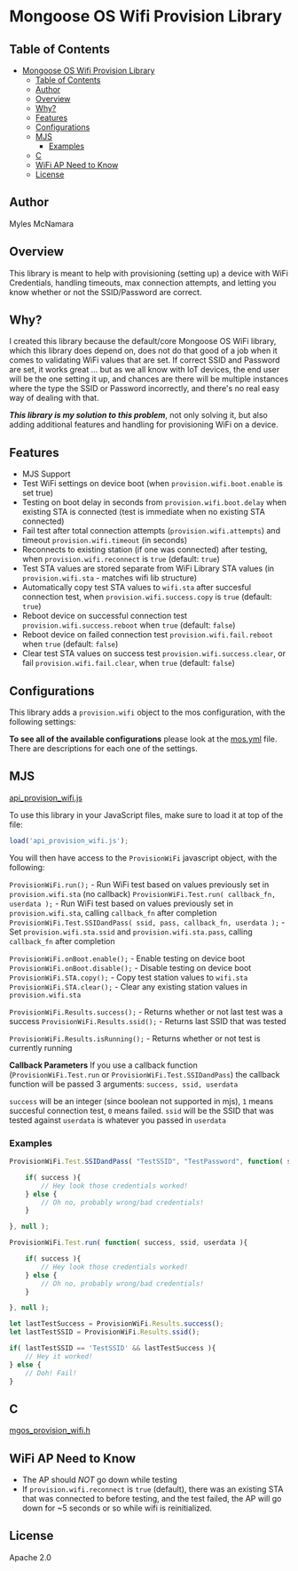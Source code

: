 # Mongoose OS Wifi Provision Library

## Table of Contents
- [Mongoose OS Wifi Provision Library](#mongoose-os-wifi-provision-library)
    - [Table of Contents](#table-of-contents)
    - [Author](#author)
    - [Overview](#overview)
    - [Why?](#why)
    - [Features](#features)
    - [Configurations](#configurations)
    - [MJS](#mjs)
        - [Examples](#examples)
    - [C](#c)
    - [WiFi AP Need to Know](#wifi-ap-need-to-know)
    - [License](#license)


## Author
Myles McNamara

## Overview

This library is meant to help with provisioning (setting up) a device with WiFi Credentials, handling timeouts, max connection attempts, and letting you know whether or not the SSID/Password are correct.

## Why?
I created this library because the default/core Mongoose OS WiFi library, which this library does depend on, does not do that good of a job when it comes to validating WiFi values that are set.  If correct SSID and Password are set, it works great ... but as we all know with IoT devices, the end user will be the one setting it up, and chances are there will be multiple instances where the type the SSID or Password incorrectly, and there's no real easy way of dealing with that.  

_**This library is my solution to this problem**_, not only solving it, but also adding additional features and handling for provisioning WiFi on a device.

## Features
- MJS Support
- Test WiFi settings on device boot (when `provision.wifi.boot.enable` is set true)
- Testing on boot delay in seconds from `provision.wifi.boot.delay` when existing STA is connected (test is immediate when no existing STA connected)
- Fail test after total connection attempts (`provision.wifi.attempts`) and timeout `provision.wifi.timeout` (in seconds)
- Reconnects to existing station (if one was connected) after testing, when `provision.wifi.reconnect` is `true` (default: `true`)
- Test STA values are stored separate from WiFi Library STA values (in `provision.wifi.sta` - matches wifi lib structure)
- Automatically copy test STA values to `wifi.sta` after succesful connection test, when `provision.wifi.success.copy` is `true` (default: `true`)
- Reboot device on successful connection test `provision.wifi.success.reboot` when `true` (default: `false`)
- Reboot device on failed connection test `provision.wifi.fail.reboot` when `true` (default: `false`)
- Clear test STA values on success test `provision.wifi.success.clear`, or fail `provision.wifi.fail.clear`, when `true` (default: `false`)

## Configurations
This library adds a `provision.wifi` object to the mos configuration, with the following settings:

**To see all of the available configurations** please look at the [mos.yml](https://github.com/tripflex/mos-lib-provision-wifi/blob/master/mos.yml#L12) file.  There are descriptions for each one of the settings.

## MJS
[api_provision_wifi.js](https://github.com/tripflex/mos-lib-provision-wifi/blob/master/mjs_fs/api_provision_wifi.js)

To use this library in your JavaScript files, make sure to load it at top of the file:
```js
load('api_provision_wifi.js');
```

You will then have access to the `ProvisionWiFi` javascript object, with the following:

`ProvisionWiFi.run();` - Run WiFi test based on values previously set in `provision.wifi.sta` (no callback)
`ProvisionWiFi.Test.run( callback_fn, userdata );` - Run WiFi test based on values previously set in `provision.wifi.sta`, calling `callback_fn` after completion
`ProvisionWiFi.Test.SSIDandPass( ssid, pass, callback_fn, userdata );` - Set `provision.wifi.sta.ssid` and `provision.wifi.sta.pass`, calling `callback_fn` after completion

`ProvisionWiFi.onBoot.enable();` - Enable testing on device boot
`ProvisionWiFi.onBoot.disable();` - Disable testing on device boot
`ProvisionWiFi.STA.copy();` - Copy test station values to `wifi.sta`
`ProvisionWiFi.STA.clear();` - Clear any existing station values in `provision.wifi.sta`

`ProvisionWiFi.Results.success();` - Returns whether or not last test was a success
`ProvisionWiFi.Results.ssid();` - Returns last SSID that was tested

`ProvisionWiFi.Results.isRunning();` - Returns whether or not test is currently running

**Callback Parameters**
If you use a callback function (`ProvisionWiFi.Test.run` or `ProvisionWiFi.Test.SSIDandPass`) the callback function will be passed 3 arguments: `success, ssid, userdata`

`success` will be an integer (since boolean not supported in mjs), `1` means succesful connection test, `0` means failed.
`ssid` will be the SSID that was tested against
`userdata` is whatever you passed in `userdata`

### Examples

```js
ProvisionWiFi.Test.SSIDandPass( "TestSSID", "TestPassword", function( success, ssid, userdata ){

    if( success ){
        // Hey look those credentials worked!
    } else {
        // Oh no, probably wrong/bad credentials!
    }

}, null );
```

```js
ProvisionWiFi.Test.run( function( success, ssid, userdata ){

    if( success ){
        // Hey look those credentials worked!
    } else {
        // Oh no, probably wrong/bad credentials!
    }

}, null );
```

```js
let lastTestSuccess = ProvisionWiFi.Results.success();
let lastTestSSID = ProvisionWiFi.Results.ssid();

if( lastTestSSID == 'TestSSID' && lastTestSuccess ){
    // Hey it worked!
} else {
    // Doh! Fail!
}
```

## C
[mgos_provision_wifi.h](https://github.com/tripflex/mos-lib-provision-wifi/blob/master/include/mgos_provision_wifi.h)


## WiFi AP Need to Know
- The AP should *NOT* go down while testing
- If `provision.wifi.reconnect` is `true` (default), there was an existing STA that was connected to before testing, and the test failed, the AP will go down for ~5 seconds or so while wifi is reinitialized.

## License
Apache 2.0